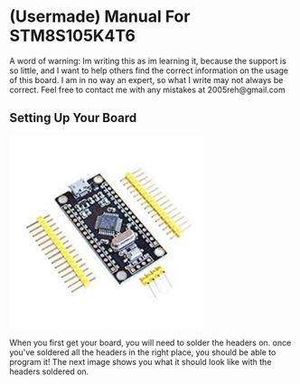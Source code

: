 <html>
	<h1>(Usermade) Manual For STM8S105K4T6</h1>
	<p>A word of warning: Im writing this as im learning it, because the support is so little, and I want to help others find the correct information on the usage of this board. I am in no way an expert, so what I write may not always be correct. Feel free to contact me with any mistakes at 2005reh@gmail.com</p>
	<h2>Setting Up Your Board</h2>
	<img src="STM8.jfif" alt="STM8S105K4T6" width="342"
         height="342">
	<p>When you first get your board, you will need to solder the headers on. once you've soldered all the headers in the right place, you should be able to program it! The next image shows you what it should look like with the headers soldered on.</p>
	
</html>
